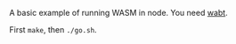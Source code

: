 A basic example of running WASM in node. You need [wabt](https://github.com/WebAssembly/wabt).

First `make`, then `./go.sh`.
